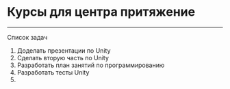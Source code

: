 # Курсы для центра притяжение
<hr>
Список задач
<ol>
<li>Доделать презентации по Unity</li>
<li>Сделать вторую часть по Unity</li>
<li>Разработать план занятий по программированию</li>
<li>Разработать тесты Unity</li>
<li></li>
  
</ol>
